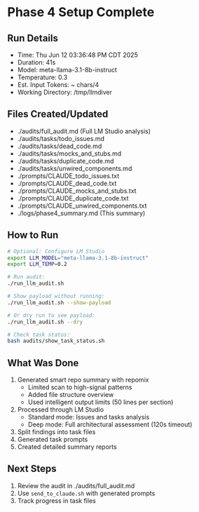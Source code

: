 # Phase 4 Setup Complete

## Run Details
- Time: Thu Jun 12 03:36:48 PM CDT 2025
- Duration: 41s
- Model: meta-llama-3.1-8b-instruct
- Temperature: 0.3
- Est. Input Tokens: ~ chars/4
- Working Directory: /tmp/llmdiver

## Files Created/Updated
- ./audits/full_audit.md (Full LM Studio analysis)
- ./audits/tasks/todo_issues.md
- ./audits/tasks/dead_code.md
- ./audits/tasks/mocks_and_stubs.md
- ./audits/tasks/duplicate_code.md
- ./audits/tasks/unwired_components.md
- ./prompts/CLAUDE_todo_issues.txt
- ./prompts/CLAUDE_dead_code.txt
- ./prompts/CLAUDE_mocks_and_stubs.txt
- ./prompts/CLAUDE_duplicate_code.txt
- ./prompts/CLAUDE_unwired_components.txt
- ./logs/phase4_summary.md (This summary)

## How to Run
```sh
# Optional: Configure LM Studio
export LLM_MODEL="meta-llama-3.1-8b-instruct"
export LLM_TEMP=0.2

# Run audit:
./run_llm_audit.sh

# Show payload without running:
./run_llm_audit.sh --show-payload

# Or dry run to see payload:
./run_llm_audit.sh --dry

# Check task status:
bash audits/show_task_status.sh
```

## What Was Done
1. Generated smart repo summary with repomix
   - Limited scan to high-signal patterns
   - Added file structure overview
   - Used intelligent output limits (50 lines per section)
2. Processed through LM Studio
   - Standard mode: Issues and tasks analysis
   - Deep mode: Full architectural assessment (120s timeout)
3. Split findings into task files
4. Generated task prompts
5. Created detailed summary reports

## Next Steps
1. Review the audit in ./audits/full_audit.md
2. Use `send_to_claude.sh` with generated prompts
3. Track progress in task files
